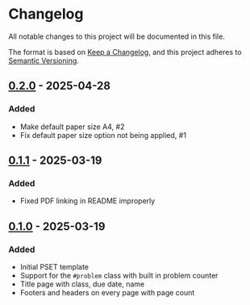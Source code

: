 # Changelog

All notable changes to this project will be documented in this file.

The format is based on [Keep a Changelog](https://keepachangelog.com/en/1.1.0/),
and this project adheres to [Semantic Versioning](https://semver.org/spec/v2.0.0.html).

## [0.2.0] - 2025-04-28

### Added

- Make default paper size A4, #2
- Fix default paper size option not being applied, #1

[0.2.0]: https://github.com/stuxf/adaptable-pset/releases/tag/v0.2.0

## [0.1.1] - 2025-03-19

### Added

- Fixed PDF linking in README improperly

[0.1.1]: https://github.com/stuxf/adaptable-pset/releases/tag/v0.1.1


## [0.1.0] - 2025-03-19

### Added

- Initial PSET template
- Support for the `#problem` class with built in problem counter
- Title page with class, due date, name
- Footers and headers on every page with page count

[0.1.0]: https://github.com/stuxf/adaptable-pset/releases/tag/v0.1.0

